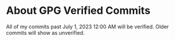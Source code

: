 # About GPG Verified Commits
All of my commits past <time datetime="2023-07-01T00:00:00-00:00">July 1, 2023 12:00 AM</time> will be verified.
Older commits will show as unverified.
